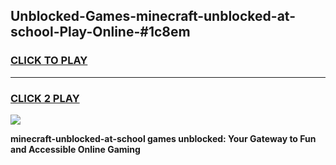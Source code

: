 
## Unblocked-Games-minecraft-unblocked-at-school-Play-Online-#1c8em
<h3>
<a href="https://premium.freeplayer.one?title=minecraft-unblocked-at-school&ref=24F">CLICK TO PLAY</a></h3>
<hr>

<h3>
<a href="https://premium.freeplayer.one?title=minecraft-unblocked-at-school&ref=24F">CLICK 2 PLAY</a>
  
</h3>

<a href="https://premium.freeplayer.one?title=minecraft-unblocked-at-school&ref=24F/"><img src="https://clearcache.store/games.png"></a>


**minecraft-unblocked-at-school games unblocked: Your Gateway to Fun and Accessible Online Gaming**
